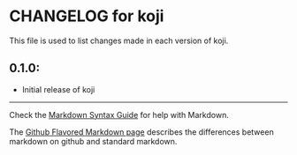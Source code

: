 # CHANGELOG for koji

This file is used to list changes made in each version of koji.

## 0.1.0:

* Initial release of koji

- - -
Check the [Markdown Syntax Guide](http://daringfireball.net/projects/markdown/syntax) for help with Markdown.

The [Github Flavored Markdown page](http://github.github.com/github-flavored-markdown/) describes the differences between markdown on github and standard markdown.
